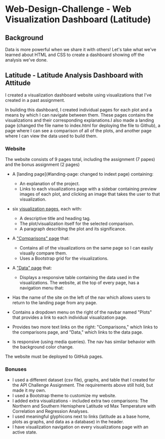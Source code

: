 # Web-Design-Challenge - Web Visualization Dashboard (Latitude)

## Background

Data is more powerful when we share it with others! Let's take what we've learned about HTML and CSS to create a dashboard showing off the analysis we've done.

## Latitude - Latitude Analysis Dashboard with Attitude

I created a visualization dashboard website using visualizations that I've created in a past assignment. 

In building this dashboard, I created individual pages for each plot and a means by which I can navigate between them. These pages contains the visualizations and their corresponding explanations.I also made a landing page (changed the file name to index.html for deploying the file to Github), a page where I can see a comparison of all of the plots, and another page where I can view the data used to build them.

### Website

The website consists of 9 pages total, including the assignment (7 papes) and the bonus assignment (2 pages)

* A [landing page](#landing-page: changed to indext page) containing:
  * An explanation of the project.
  * Links to each visualizations page with a sidebar containing preview images of each plot, and clicking an image that takes the user to that visualization.
* six [visualization pages](#visualization-pages), each with:
  * A descriptive title and heading tag.
  * The plot/visualization itself for the selected comparison.
  * A paragraph describing the plot and its significance.
* A ["Comparisons" page](#comparisons-page) that:
  * Contains all of the visualizations on the same page so I can easily visually compare them.
  * Uses a Bootstrap grid for the visualizations.
* A ["Data" page](#data-page) that:
  * Displays a responsive table containing the data used in the visualizations.
The website, at the top of every page, has a navigation menu that:

* Has the name of the site on the left of the nav which allows users to return to the landing page from any page.
* Contains a dropdown menu on the right of the navbar named "Plots" that provides a link to each individual visualization page.
* Provides two more text links on the right: "Comparisons," which links to the comparisons page, and "Data," which links to the data page.
* Is responsive (using media queries). The nav has similar behavior with the background color change.

The website must be deployed to GitHub pages.

### Bonuses

* I used a different dataset (csv file), graphs, and table that I created for the API Challenge Assignment. The requirements above still hold, but made it my own.
* I used a Bootstrap theme to customize my website.
* I added extra visualizations - included extra two comparisons: The Northern and Southern Hemisphere Latitude vd Max Temperature with Correlation and Regression Analyses.
* I used meaningful glyphicons next to links (latitude as a base home, plots as graphs, and data as a database) in the header.
* I have visualization navigation on every visualizations page with an active state.
